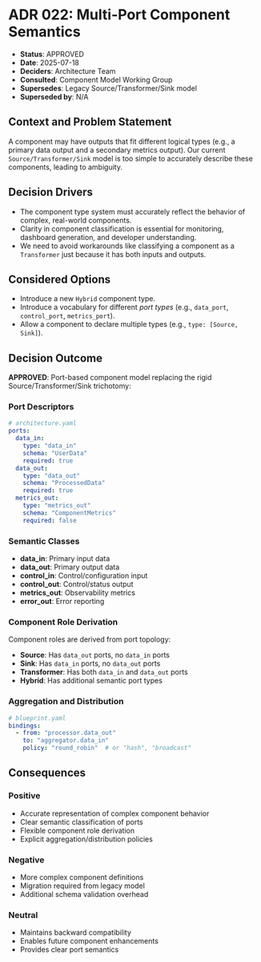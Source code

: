 # ADR 022: Multi-Port Component Semantics

*   **Status**: APPROVED
*   **Date**: 2025-07-18
*   **Deciders**: Architecture Team
*   **Consulted**: Component Model Working Group
*   **Supersedes**: Legacy Source/Transformer/Sink model
*   **Superseded by**: N/A

## Context and Problem Statement

A component may have outputs that fit different logical types (e.g., a primary data output and a secondary metrics output). Our current `Source/Transformer/Sink` model is too simple to accurately describe these components, leading to ambiguity.

## Decision Drivers

*   The component type system must accurately reflect the behavior of complex, real-world components.
*   Clarity in component classification is essential for monitoring, dashboard generation, and developer understanding.
*   We need to avoid workarounds like classifying a component as a `Transformer` just because it has both inputs and outputs.

## Considered Options

*   Introduce a new `Hybrid` component type.
*   Introduce a vocabulary for different *port types* (e.g., `data_port`, `control_port`, `metrics_port`).
*   Allow a component to declare multiple types (e.g., `type: [Source, Sink]`).

## Decision Outcome

**APPROVED**: Port-based component model replacing the rigid Source/Transformer/Sink trichotomy:

### Port Descriptors
```yaml
# architecture.yaml
ports:
  data_in:
    type: "data_in"
    schema: "UserData"
    required: true
  data_out:
    type: "data_out" 
    schema: "ProcessedData"
    required: true
  metrics_out:
    type: "metrics_out"
    schema: "ComponentMetrics"
    required: false
```

### Semantic Classes
- **data_in**: Primary input data
- **data_out**: Primary output data  
- **control_in**: Control/configuration input
- **control_out**: Control/status output
- **metrics_out**: Observability metrics
- **error_out**: Error reporting

### Component Role Derivation
Component roles are derived from port topology:
- **Source**: Has `data_out` ports, no `data_in` ports
- **Sink**: Has `data_in` ports, no `data_out` ports
- **Transformer**: Has both `data_in` and `data_out` ports
- **Hybrid**: Has additional semantic port types

### Aggregation and Distribution
```yaml
# blueprint.yaml
bindings:
  - from: "processor.data_out"
    to: "aggregator.data_in"
    policy: "round_robin"  # or "hash", "broadcast"
```

## Consequences

### Positive
- Accurate representation of complex component behavior
- Clear semantic classification of ports
- Flexible component role derivation
- Explicit aggregation/distribution policies

### Negative
- More complex component definitions
- Migration required from legacy model
- Additional schema validation overhead

### Neutral
- Maintains backward compatibility
- Enables future component enhancements
- Provides clear port semantics 